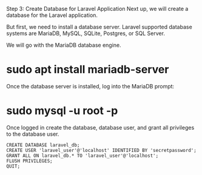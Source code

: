 Step 3: Create Database for Laravel Application
Next up, we will create a database for the Laravel application.

But first, we need to install a database server. Laravel supported database systems are MariaDB, MySQL, SQLite, Postgres, or SQL Server.

We will go with the MariaDB database engine.

#  sudo apt install mariadb-server
Once the database server is installed, log into the MariaDB prompt:

#  sudo  mysql -u root -p
Once logged in create the database, database user, and grant all privileges to the database user.
```
CREATE DATABASE laravel_db;
CREATE USER 'laravel_user'@'localhost' IDENTIFIED BY 'secretpassword';
GRANT ALL ON laravel_db.* TO 'laravel_user'@'localhost';
FLUSH PRIVILEGES;
QUIT;
```